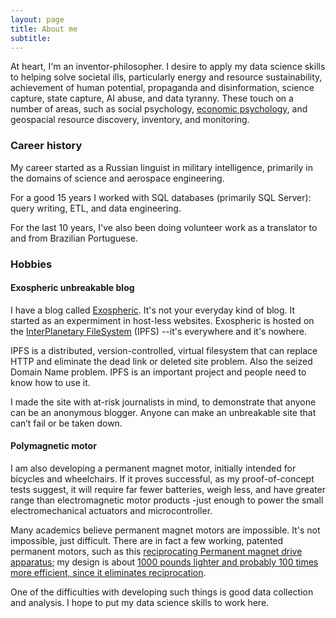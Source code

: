 ```yaml
---
layout: page
title: About me
subtitle: 
---
```

At heart, I'm an inventor-philosopher. I desire to apply my data science skills to helping solve societal ills, particularly energy and resource sustainability, achievement of human potential, propaganda and disinformation, science capture, state capture, AI abuse, and data tyranny. These touch on a number of areas, such as social psychology, [economic psychology](https://paper.dropbox.com/doc/The-Psycho-Linguistics-of-Sustainable-Economy-Q2y2fW9rE9WZbeZBNC2Rl), and geospacial resource discovery, inventory, and monitoring.

### Career history

My career started as a Russian linguist in military intelligence, primarily in the domains of science and aerospace engineering.

For a good 15 years I worked with SQL databases (primarily SQL Server): query writing, ETL, and data engineering.

For the last 10 years, I've also been doing volunteer work as a translator to and from Brazilian Portuguese.

### Hobbies
#### Exospheric unbreakable blog
I have a blog called [Exospheric](https://js.ipfs.io/ipns/QmZJBQBXX98AuTcoR1HBGdbe5Gph74ZBWSgNemBcqPNv1W/). It's not your everyday kind of blog. It started as an expermiment in host-less websites. Exospheric is hosted on the [InterPlanetary FileSystem](https://ipfs.io/) (IPFS) --it's everywhere and it's nowhere.

IPFS is a distributed, version-controlled, virtual filesystem that can replace HTTP and eliminate the dead link or deleted site problem. Also the seized Domain Name problem. IPFS is an important project and people need to know how to use it. 

I made the site with at-risk journalists in mind, to demonstrate that anyone can be an anonymous blogger. Anyone can make an unbreakable site that can’t fail or be taken down. 

#### Polymagnetic motor 
I am also developing a permanent magnet motor, initially intended for bicycles and wheelchairs. If it proves successful, as my proof-of-concept tests suggest, it will require far fewer batteries, weigh less, and have greater range than electromagnetic motor products -just enough to power the small electromechanical actuators and microcontroller. 

Many academics believe permanent magnet motors are impossible. It's not impossible, just difficult. There are in fact a few working, patented permanent motors, such as this [reciprocating Permanent magnet drive apparatus](https://patents.google.com/patent/US8487484B1/en); my design is about [1000 pounds lighter and probably 100 times more efficient, since it eliminates reciprocation](https://www.youtube.com/watch?v=ZoxyqxHYKBs). 

One of the difficulties with developing such things is good data collection and analysis. I hope to put my data science skills to work here.

